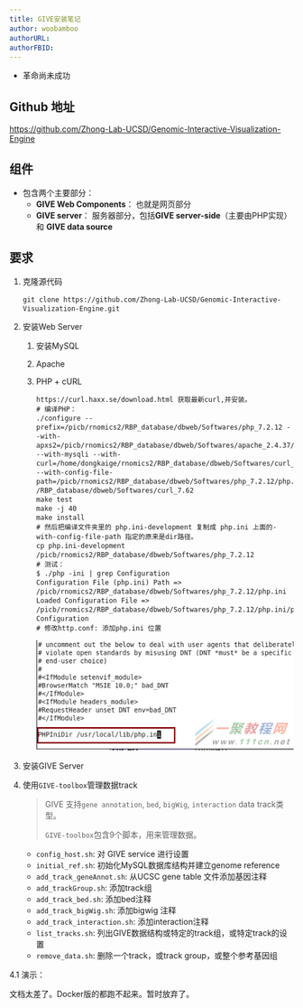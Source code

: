 ```yaml
---
title: GIVE安装笔记
author: woobamboo
authorURL:
authorFBID:
---
```



+ 革命尚未成功

<!--truncate-->

## Github 地址

https://github.com/Zhong-Lab-UCSD/Genomic-Interactive-Visualization-Engine

## 组件
+ 包含两个主要部分：
  + **GIVE Web Components**： 也就是网页部分
  + **GIVE server**： 服务器部分，包括**GIVE server-side**（主要由PHP实现） 和 **GIVE data source**

## 要求

1. 克隆源代码

   ```
   git clone https://github.com/Zhong-Lab-UCSD/Genomic-Interactive-Visualization-Engine.git
   ```

2. 安装Web Server

   1. 安装MySQL

   2. Apache 

   3. PHP + cURL

      ```
      https://curl.haxx.se/download.html 获取最新curl,并安装。
      # 编译PHP：
      ./configure --prefix=/picb/rnomics2/RBP_database/dbweb/Softwares/php_7.2.12 --with-apxs2=/picb/rnomics2/RBP_database/dbweb/Softwares/apache_2.4.37/bin/apxs --with-mysqli --with-curl=/home/dongkaige/rnomics2/RBP_database/dbweb/Softwares/curl_7.62 --with-config-file-path=/picb/rnomics2/RBP_database/dbweb/Softwares/php_7.2.12/php.ini
      /RBP_database/dbweb/Softwares/curl_7.62
      make test
      make -j 40
      make install
      # 然后把编译文件夹里的 php.ini-development 复制成 php.ini 上面的-with-config-file-path 指定的原来是dir路径。
      cp php.ini-development /picb/rnomics2/RBP_database/dbweb/Softwares/php_7.2.12
      # 测试：
      $ ./php -ini | grep Configuration
      Configuration File (php.ini) Path => /picb/rnomics2/RBP_database/dbweb/Softwares/php_7.2.12/php.ini
      Loaded Configuration File => /picb/rnomics2/RBP_database/dbweb/Softwares/php_7.2.12/php.ini/php.ini
      Configuration
      # 修改http.conf: 添加php.ini 位置
      ```

      ![修改配置：添加php.ini位置](assets/2018-12/20170419151014605.png)

3. 安装GIVE Server


4. 使用`GIVE-toolbox`管理数据track

   > GIVE 支持`gene annotation`, `bed`, `bigWig`, `interaction` data track类型。
   >
   > `GIVE-toolbox`包含9个脚本，用来管理数据。

   - `config_host.sh`: 对 GIVE service 进行设置
   - `initial_ref.sh`: 初始化MySQL数据库结构并建立genome reference
   - `add_track_geneAnnot.sh`: 从UCSC gene table 文件添加基因注释
   - `add_trackGroup.sh`: 添加track组
   - `add_track_bed.sh`: 添加bed注释
   - `add_track_bigWig.sh`: 添加bigwig 注释
   - `add_track_interaction.sh`: 添加interaction注释
   - `list_tracks.sh`: 列出GIVE数据结构或特定的track组，或特定track的设置
   - `remove_data.sh`: 删除一个track，或track group，或整个参考基因组

4.1 演示：

文档太差了。Docker版的都跑不起来。暂时放弃了。
